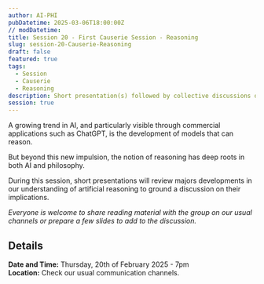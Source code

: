 ```yaml
---
author: AI-PHI
pubDatetime: 2025-03-06T18:00:00Z
// modDatetime:
title: Session 20 - First Causerie Session - Reasoning
slug: session-20-Causerie-Reasoning
draft: false
featured: true
tags:
  - Session
  - Causerie
  - Reasoning
description: Short presentation(s) followed by collective discussions on reasoning in AI systems. 
session: true
---
```


A growing trend in AI, and particularly visible through commercial applications such as ChatGPT, is the development of models that can reason.

But beyond this new impulsion, the notion of reasoning has deep roots in both AI and philosophy.

During this session, short presentations will review majors developments in our understanding of artificial reasoning to ground a discussion on their implications.

*Everyone is welcome to share reading material with the group on our usual channels or prepare a few slides to add to the discussion.*


## Details

**Date and Time:** Thursday, 20th of February 2025 - 7pm  
**Location:** Check our usual communication channels.  
